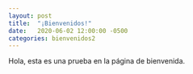 ```yaml
---
layout: post
title:  "¡Bienvenidos!"
date:   2020-06-02 12:00:00 -0500
categories: bienvenidos2
---
```


Hola, esta es una prueba en la página de bienvenida.